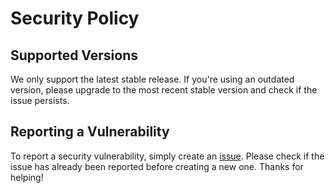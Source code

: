 # Security Policy

## Supported Versions

We only support the latest stable release.
If you're using an outdated version, please upgrade to the most recent stable version and check if the issue persists.

## Reporting a Vulnerability

To report a security vulnerability, simply create an [issue](https://github.com/chfuchte/digi-maple/issues). 
Please check if the issue has already been reported before creating a new one.
Thanks for helping!
